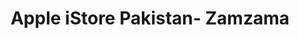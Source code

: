 ---
title: "Apple iStore Pakistan- Zamzama"
url: /karachi/apple-istore-pakistan-zamzama/
shop: electronics
---